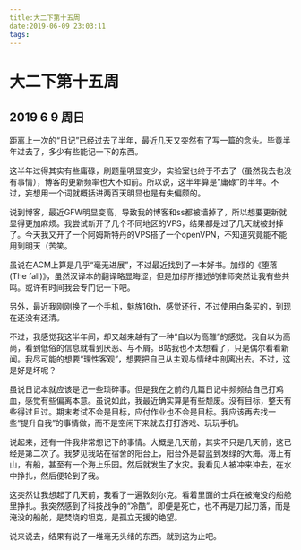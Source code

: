 ```yaml
---
title:大二下第十五周
date:2019-06-09 23:03:11
tags:
---
```


# 大二下第十五周

## 2019 6 9 周日

<!--more-->

距离上一次的“日记”已经过去了半年，最近几天又突然有了写一篇的念头。毕竟半年过去了，多少有些能记一下的东西。

这半年过得其实有些庸碌，刷题量明显变少，实验室也终于不去了（虽然我去也没有事情），博客的更新频率也大不如前。所以说，这半年算是“庸碌”的半年。不过，妄想用一个词就概括进两百天明显也是有失偏颇的。

说到博客，最近GFW明显变高，导致我的博客和ss都被墙掉了，所以想要更新就显得更加麻烦。我尝试新开了几个不同地区的VPS，结果都是过了几天就被封掉了。今天我又开了一个阿姆斯特丹的VPS搭了一个openVPN，不知道究竟能不能用到明天（苦笑。

虽说在ACM上算是几乎“毫无进展”，不过最近找到了一本好书。加缪的《堕落(The fall)》，虽然汉译本的翻译略显晦涩，但是加缪所描述的律师突然让我有些共鸣。或许有时间我会专门记一下吧。

另外，最近我刚刚换了一个手机，魅族16th，感觉还行，不过使用白条买的，到现在还没有还清。

不过，我感觉我这半年间，却又越来越有了一种“自以为高雅”的感觉。我自以为高尚，看到低俗的信息就看到厌恶、与不屑。B站我也不太想看了，只是偶尔看看新闻。我尽可能的想要“理性客观”，想要把自己从主观与情绪中剖离出去。不过，这是好是坏呢？

虽说日记本就应该是记一些琐碎事。但是我在之前的几篇日记中频频给自己打鸡血，感觉有些偏离本意。虽说如此，我最近确实算是有些颓废。没有目标，整天有些得过且过。期末考试不会是目标，应付作业也不会是目标。我应该再去找一些“提升自我”的事情做，而不是空闲下来就去打打游戏、玩玩手机。

说起来，还有一件我非常想记下的事情。大概是几天前，其实不只是几天前，这已经是第二次了。我梦见我站在宿舍的阳台上，阳台外是碧蓝到发绿的大海。海上有山，有船，甚至有一个海上乐园。然后就发生了水灾。我看见人被冲来冲去，在水中挣扎，然后便轮到了我。

这突然让我想起了几天前，我看了一遍敦刻尔克。看着里面的士兵在被淹没的船舱里挣扎。我突然感到了科技战争的“冷酷”。即便是死亡，也不再是刀起刀落，而是淹没的船舱，是焚烧的坦克，是孤立无援的绝望。

说来说去，结果有说了一堆毫无头绪的东西。就到这为止吧。
